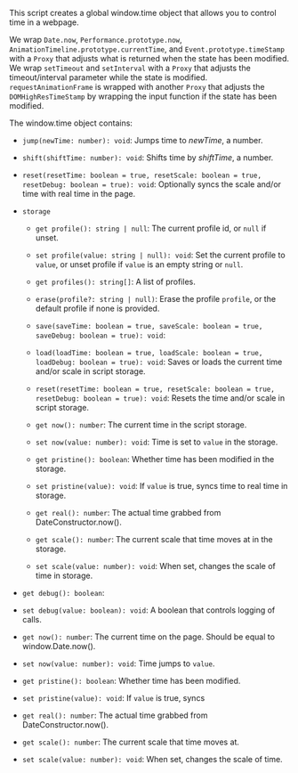 This script creates a global window.time object that allows you to control time in a webpage.

We wrap `Date.now`, `Performance.prototype.now`, `AnimationTimeline.prototype.currentTime`, and `Event.prototype.timeStamp` with a `Proxy` that adjusts what is returned when the state has been modified.
We wrap `setTimeout` and `setInterval` with a `Proxy` that adjusts the timeout/interval parameter while the state is modified.
`requestAnimationFrame` is wrapped with another `Proxy` that adjusts the `DOMHighResTimeStamp` by wrapping the input function if the state has been modified.

The window.time object contains:

- `jump(newTime: number): void`:
  Jumps time to *newTime*, a number.

- `shift(shiftTime: number): void`:
  Shifts time by *shiftTime*, a number.

- `reset(resetTime: boolean = true, resetScale: boolean = true, resetDebug: boolean = true): void`:
  Optionally syncs the scale and/or time with real time in the page.

- `storage`
  - `get profile(): string | null`:
    The current profile id, or `null` if unset.
  - `set profile(value: string | null): void`:
    Set the current profile to `value`, or unset profile if `value` is an empty string or `null`.

  - `get profiles(): string[]`:
    A list of profiles.

  - `erase(profile?: string | null)`:
    Erase the profile `profile`, or the default profile if none is provided.

  - `save(saveTime: boolean = true, saveScale: boolean = true, saveDebug: boolean = true): void`:
  - `load(loadTime: boolean = true, loadScale: boolean = true, loadDebug: boolean = true): void`:
    Saves or loads the current time and/or scale in script storage.

  - `reset(resetTime: boolean = true, resetScale: boolean = true, resetDebug: boolean = true): void`:
    Resets the time and/or scale in script storage.

  - `get now(): number`:
    The current time in the script storage.
  - `set now(value: number): void`:
    Time is set to `value` in the storage.

  - `get pristine(): boolean`:
    Whether time has been modified in the storage.
  - `set pristine(value): void`:
    If `value` is true, syncs time to real time in storage.

  - `get real(): number`:
    The actual time grabbed from DateConstructor.now().

  - `get scale(): number`:
    The current scale that time moves at in the storage.
  - `set scale(value: number): void`:
    When set, changes the scale of time in storage.

- `get debug(): boolean`:
- `set debug(value: boolean): void`:
  A boolean that controls logging of calls.

- `get now(): number`:
  The current time on the page. Should be equal to window.Date.now().
- `set now(value: number): void`:
  Time jumps to `value`.

- `get pristine(): boolean`:
  Whether time has been modified.
- `set pristine(value): void`:
  If `value` is true, syncs 

- `get real(): number`:
  The actual time grabbed from DateConstructor.now().

- `get scale(): number`:
  The current scale that time moves at.
- `set scale(value: number): void`:
  When set, changes the scale of time.
